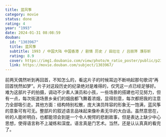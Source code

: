 ```yaml
---
title: 蓝风筝
category: movie
status: done
rating: 4
year: "1993"
date: 2024-01-31 08:08:59
douban:
  id: "1303967"
  title: 蓝风筝
  subtitle: 1993 / 中国大陆 中国香港 / 剧情 历史 / 田壮壮 / 吕丽萍 濮存昕
  rating: 8.9
  cover: https://img1.doubanio.com/view/photo/m_ratio_poster/public/p2304715848.jpg
  link: https://movie.douban.com/subject/1303967/
---
```


前两天偶然听到再回首，不知怎么的，看这片子的时候耳边不断响起那句歌词“再回首恍然如梦”。片子对这段历史的纪录绝对是难得的，仅凭这一点已经足够好。难为这部片子的拍摄，调动不少素人演员和小孩，一些场景的搭建也可见努力，但有一点，每次街道场景乡亲们的烟囱都飞舞着浓烟，显得刻意，每次都把我的注意力全部吸引走。其他方面：结构特别松散，庞大演员阵容的形象无一饱满，蓝风筝的意象可有可无。整部片的叙述语言品味起来像朴素无华的大白话。虽然意思在，听的人能听明白，也都能领会到是一个令人惋愕的悲剧故事，但是表达上缺少中心思想，使得语言称不上凝练和深度。语言真是门艺术。当然，还是认认真真的看完了。